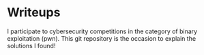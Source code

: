 # Writeups

I participate to cybersecurity competitions in the category of binary exploitation (pwn). This git repository is the occasion to explain the solutions I found!
